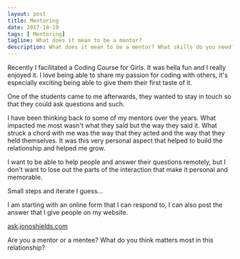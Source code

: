 ```yaml
---
layout: post
title: Mentoring
date: 2017-10-19
tags: [ Mentoring]
tagline: What does it mean to be a mentor?
description: What does it mean to be a mentor? What skills do you need? What would a mentorship service look like?
---
```


Recently I facilitated a Coding Course for Girls. It was hella fun and I really enjoyed it. I love being able to share my passion for coding with others, it's especially exciting being able to give them their first taste of it.

One of the students came to me afterwards, they wanted to stay in touch so that they could ask questions and such.

I have been thinking back to some of my mentors over the years. What impacted me most wasn't what they said but the way they said it. What struck a chord with me was the way that they acted and the way that they held themselves. It was this very personal aspect that helped to build the relationship and helped me grow.

I want to be able to help people and answer their questions remotely, but I don't want to lose out the parts of the interaction that make it personal and memorable.

Small steps and iterate I guess...

I am starting with an online form that I can respond to, I can also post the answer that I give people on my website.

[ask.jonoshields.com](https://ask.jonoshields.com/)

Are you a mentor or a mentee? What do you think matters most in this relationship?
